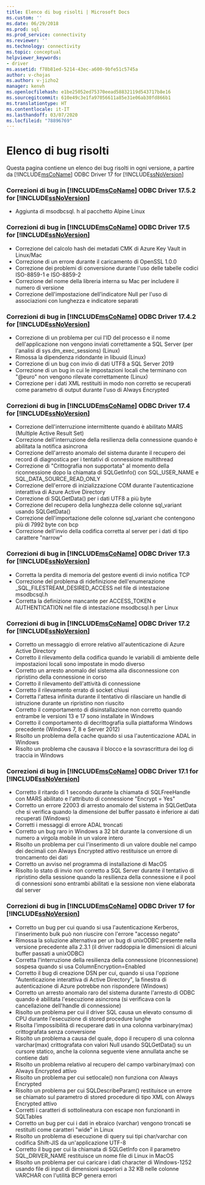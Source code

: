```yaml
---
title: Elenco di bug risolti | Microsoft Docs
ms.custom: ''
ms.date: 06/29/2018
ms.prod: sql
ms.prod_service: connectivity
ms.reviewer: ''
ms.technology: connectivity
ms.topic: conceptual
helpviewer_keywords:
- driver
ms.assetid: f78b81ed-5214-43ec-a600-9bfe51c5745a
author: v-chojas
ms.author: v-jizho2
manager: kenvh
ms.openlocfilehash: e1be25052ed75370eead58832119d543717b8e16
ms.sourcegitcommit: 610e49c3e1fa97056611a85e31e06ab30fd866b1
ms.translationtype: HT
ms.contentlocale: it-IT
ms.lasthandoff: 03/07/2020
ms.locfileid: "78896769"
---
```

# <a name="list-of-bugs-fixed"></a>Elenco di bug risolti

Questa pagina contiene un elenco dei bug risolti in ogni versione, a partire da [!INCLUDE[msCoName](../../includes/msconame_md.md)] ODBC Driver 17 for [!INCLUDE[ssNoVersion](../../includes/ssnoversion-md.md)]

### <a name="bug-fixes-in-the-msconame-odbc-driver-1752-for-ssnoversion"></a>Correzioni di bug in [!INCLUDE[msCoName](../../includes/msconame_md.md)] ODBC Driver 17.5.2 for [!INCLUDE[ssNoVersion](../../includes/ssnoversion-md.md)]

- Aggiunta di msodbcsql. h al pacchetto Alpine Linux

### <a name="bug-fixes-in-the-msconame-odbc-driver-175-for-ssnoversion"></a>Correzioni di bug in [!INCLUDE[msCoName](../../includes/msconame_md.md)] ODBC Driver 17.5 for [!INCLUDE[ssNoVersion](../../includes/ssnoversion-md.md)]

- Correzione del calcolo hash dei metadati CMK di Azure Key Vault in Linux/Mac
- Correzione di un errore durante il caricamento di OpenSSL 1.0.0
- Correzione dei problemi di conversione durante l'uso delle tabelle codici ISO-8859-1 e ISO-8859-2
- Correzione del nome della libreria interna su Mac per includere il numero di versione
- Correzione dell'impostazione dell'indicatore Null per l'uso di associazioni con lunghezza e indicatore separati

### <a name="bug-fixes-in-the-msconame-odbc-driver-1742-for-ssnoversion"></a>Correzioni di bug in [!INCLUDE[msCoName](../../includes/msconame_md.md)] ODBC Driver 17.4.2 for [!INCLUDE[ssNoVersion](../../includes/ssnoversion-md.md)]

 - Correzione di un problema per cui l'ID del processo e il nome dell'applicazione non vengono inviati correttamente a SQL Server (per l'analisi di sys.dm_exec_sessions) (Linux)
 - Rimossa la dipendenza ridondante in libuuid (Linux)
 - Correzione di un bug con invio di dati UTF8 a SQL Server 2019
 - Correzione di un bug in cui le impostazioni locali che terminano con "@euro" non vengono rilevate correttamente (Linux)
 - Correzione per i dati XML restituiti in modo non corretto se recuperati come parametro di output durante l'uso di Always Encrypted

### <a name="bug-fixes-in-the-msconame-odbc-driver-174-for-ssnoversion"></a>Correzioni di bug in [!INCLUDE[msCoName](../../includes/msconame_md.md)] ODBC Driver 17.4 for [!INCLUDE[ssNoVersion](../../includes/ssnoversion-md.md)]

- Correzione dell'interruzione intermittente quando è abilitato MARS (Multiple Active Result Set)
- Correzione dell'interruzione della resilienza della connessione quando è abilitata la notifica asincrona
- Correzione dell'arresto anomalo del sistema durante il recupero dei record di diagnostica per i tentativi di connessione multithread
- Correzione di "Crittografia non supportata" al momento della riconnessione dopo la chiamata di SQLGetInfo() con SQL_USER_NAME e SQL_DATA_SOURCE_READ_ONLY
- Correzione dell'errore di inizializzazione COM durante l'autenticazione interattiva di Azure Active Directory
- Correzione di SQLGetData() per i dati UTF8 a più byte
- Correzione del recupero della lunghezza delle colonne sql_variant usando SQLGetData()
- Correzione dell'importazione delle colonne sql_variant che contengono più di 7992 byte con bcp
- Correzione dell'invio della codifica corretta al server per i dati di tipo carattere "narrow"

### <a name="bug-fixes-in-the-msconame-odbc-driver-173-for-ssnoversion"></a>Correzioni di bug in [!INCLUDE[msCoName](../../includes/msconame_md.md)] ODBC Driver 17.3 for [!INCLUDE[ssNoVersion](../../includes/ssnoversion-md.md)]

- Corretta la perdita di memoria del gestore eventi di invio notifica TCP
- Correzione del problema di ridefinizione dell'enumerazione _SQL_FILESTREAM_DESIRED_ACCESS nel file di intestazione msodbcsql.h
- Corretta la definizione mancante per ACCESS_TOKEN e AUTHENTICATION nel file di intestazione msodbcsql.h per Linux

### <a name="bug-fixes-in-the-msconame-odbc-driver-172-for-ssnoversion"></a>Correzioni di bug in [!INCLUDE[msCoName](../../includes/msconame_md.md)] ODBC Driver 17.2 for [!INCLUDE[ssNoVersion](../../includes/ssnoversion-md.md)]

- Corretto un messaggio di errore relativo all'autenticazione di Azure Active Directory
- Corretto il rilevamento della codifica quando le variabili di ambiente delle impostazioni locali sono impostate in modo diverso
- Corretto un arresto anomalo del sistema alla disconnessione con ripristino della connessione in corso
- Corretto il rilevamento dell'attività di connessione
- Corretto il rilevamento errato di socket chiusi
- Corretta l'attesa infinita durante il tentativo di rilasciare un handle di istruzione durante un ripristino non riuscito
- Corretto il comportamento di disinstallazione non corretto quando entrambe le versioni 13 e 17 sono installate in Windows
- Corretto il comportamento di decrittografia sulla piattaforma Windows precedente (Windows 7, 8 e Server 2012)
- Risolto un problema della cache quando si usa l'autenticazione ADAL in Windows
- Risolto un problema che causava il blocco e la sovrascrittura dei log di traccia in Windows

### <a name="bug-fixes-in-the-msconame-odbc-driver-171-for-ssnoversion"></a>Correzioni di bug in [!INCLUDE[msCoName](../../includes/msconame_md.md)] ODBC Driver 17.1 for [!INCLUDE[ssNoVersion](../../includes/ssnoversion-md.md)]

- Corretto il ritardo di 1 secondo durante la chiamata di SQLFreeHandle con MARS abilitato e l'attributo di connessione "Encrypt = Yes"
- Corretto un errore 22003 di arresto anomalo del sistema in SQLGetData che si verifica quando la dimensione del buffer passato è inferiore ai dati recuperati (Windows)
- Corretti i messaggi di errore ADAL troncati
- Corretto un bug raro in Windows a 32 bit durante la conversione di un numero a virgola mobile in un valore intero
- Risolto un problema per cui l'inserimento di un valore double nel campo dei decimali con Always Encrypted attivo restituisce un errore di troncamento dei dati
- Corretto un avviso nel programma di installazione di MacOS
- Risolto lo stato di invio non corretto a SQL Server durante il tentativo di ripristino della sessione quando la resilienza della connessione e il pool di connessioni sono entrambi abilitati e la sessione non viene elaborata dal server

### <a name="bug-fixes-in-the-msconame-odbc-driver-17-for-ssnoversion"></a>Correzioni di bug in [!INCLUDE[msCoName](../../includes/msconame_md.md)] ODBC Driver 17 for [!INCLUDE[ssNoVersion](../../includes/ssnoversion-md.md)]

- Corretto un bug per cui quando si usa l'autenticazione Kerberos, l'inserimento bulk può non riuscire con l'errore "accesso negato"
- Rimossa la soluzione alternativa per un bug di unixODBC presente nella versione precedente alla 2.3.1 (il driver raddoppia le dimensioni di alcuni buffer passati a unixODBC)
- Corretta l'interruzione della resilienza della connessione (riconnessione) sospesa quando si usa ColumnEncryption=Enabled
- Corretto il bug di creazione DSN per cui, quando si usa l'opzione "Autenticazione interattiva di Active Directory", la finestra di autenticazione di Azure potrebbe non rispondere (Windows)
- Corretto un arresto anomalo raro del sistema durante l'arresto di ODBC quando è abilitata l'esecuzione asincrona (si verificava con la cancellazione dell'handle di connessione)
- Risolto un problema per cui il driver SQL causa un elevato consumo di CPU durante l'esecuzione di stored procedure lunghe
- Risolta l'impossibilità di recuperare dati in una colonna varbinary(max) crittografata senza conversione
- Risolto un problema a causa del quale, dopo il recupero di una colonna varchar(max) crittografata con valori Null usando SQLGetData() su un cursore statico, anche la colonna seguente viene annullata anche se contiene dati
- Risolto un problema relativo al recupero del campo varbinary(max) con Always Encrypted attivo
- Risolto un problema per cui setlocale() non funziona con Always Encrypted
- Risolto un problema per cui SQLDescribeParam() restituisce un errore se chiamato sul parametro di stored procedure di tipo XML con Always Encrypted attivo
- Corretti i caratteri di sottolineatura con escape non funzionanti in SQLTables
- Corretto un bug per cui i dati in ebraico (varchar) vengono troncati se restituiti come caratteri "wide" in Linux
- Risolto un problema di esecuzione di query sui tipi char/varchar con codifica Shift-JIS da un'applicazione UTF-8
- Corretto il bug per cui la chiamata di SQLGetInfo con il parametro SQL_DRIVER_NAME restituisce un nome file di Linux in MacOS
- Risolto un problema per cui caricare i dati character di Windows-1252 usando file di input di dimensioni superiori a 32 KB nelle colonne VARCHAR con l'utilità BCP genera errori
